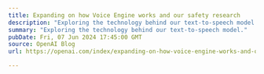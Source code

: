 ```yaml
---
title: Expanding on how Voice Engine works and our safety research
description: "Exploring the technology behind our text-to-speech model."
summary: "Exploring the technology behind our text-to-speech model."
pubDate: Fri, 07 Jun 2024 17:45:00 GMT
source: OpenAI Blog
url: https://openai.com/index/expanding-on-how-voice-engine-works-and-our-safety-research

---
```



